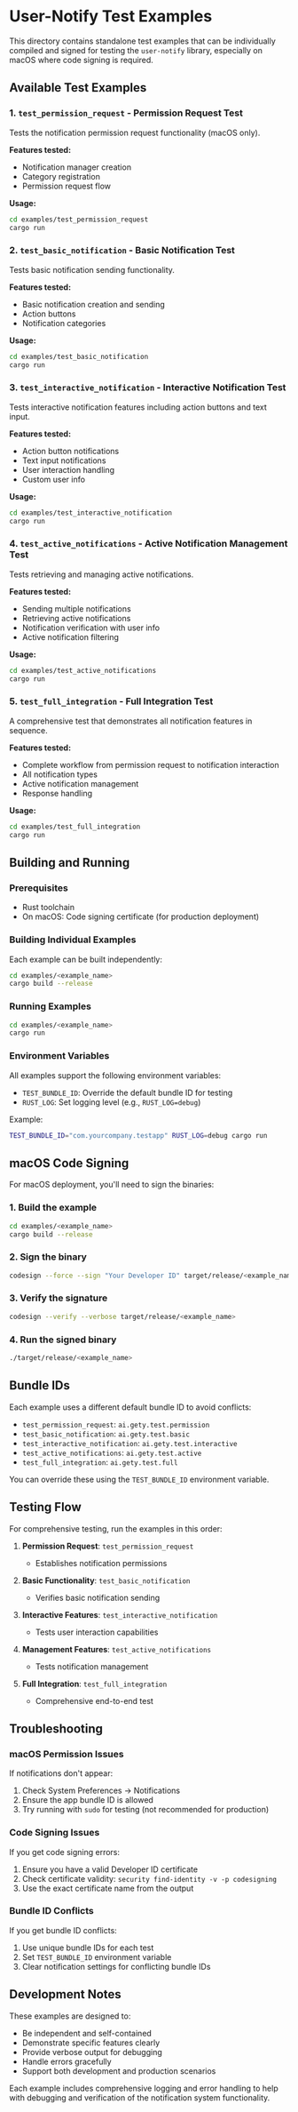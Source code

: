 # User-Notify Test Examples

This directory contains standalone test examples that can be individually compiled and signed for testing the `user-notify` library, especially on macOS where code signing is required.

## Available Test Examples

### 1. `test_permission_request` - Permission Request Test
Tests the notification permission request functionality (macOS only).

**Features tested:**
- Notification manager creation
- Category registration
- Permission request flow

**Usage:**
```bash
cd examples/test_permission_request
cargo run
```

### 2. `test_basic_notification` - Basic Notification Test
Tests basic notification sending functionality.

**Features tested:**
- Basic notification creation and sending
- Action buttons
- Notification categories

**Usage:**
```bash
cd examples/test_basic_notification
cargo run
```

### 3. `test_interactive_notification` - Interactive Notification Test
Tests interactive notification features including action buttons and text input.

**Features tested:**
- Action button notifications
- Text input notifications
- User interaction handling
- Custom user info

**Usage:**
```bash
cd examples/test_interactive_notification
cargo run
```

### 4. `test_active_notifications` - Active Notification Management Test
Tests retrieving and managing active notifications.

**Features tested:**
- Sending multiple notifications
- Retrieving active notifications
- Notification verification with user info
- Active notification filtering

**Usage:**
```bash
cd examples/test_active_notifications
cargo run
```

### 5. `test_full_integration` - Full Integration Test
A comprehensive test that demonstrates all notification features in sequence.

**Features tested:**
- Complete workflow from permission request to notification interaction
- All notification types
- Active notification management
- Response handling

**Usage:**
```bash
cd examples/test_full_integration
cargo run
```

## Building and Running

### Prerequisites
- Rust toolchain
- On macOS: Code signing certificate (for production deployment)

### Building Individual Examples
Each example can be built independently:

```bash
cd examples/<example_name>
cargo build --release
```

### Running Examples
```bash
cd examples/<example_name>
cargo run
```

### Environment Variables
All examples support the following environment variables:

- `TEST_BUNDLE_ID`: Override the default bundle ID for testing
- `RUST_LOG`: Set logging level (e.g., `RUST_LOG=debug`)

Example:
```bash
TEST_BUNDLE_ID="com.yourcompany.testapp" RUST_LOG=debug cargo run
```

## macOS Code Signing

For macOS deployment, you'll need to sign the binaries:

### 1. Build the example
```bash
cd examples/<example_name>
cargo build --release
```

### 2. Sign the binary
```bash
codesign --force --sign "Your Developer ID" target/release/<example_name>
```

### 3. Verify the signature
```bash
codesign --verify --verbose target/release/<example_name>
```

### 4. Run the signed binary
```bash
./target/release/<example_name>
```

## Bundle IDs

Each example uses a different default bundle ID to avoid conflicts:

- `test_permission_request`: `ai.gety.test.permission`
- `test_basic_notification`: `ai.gety.test.basic`
- `test_interactive_notification`: `ai.gety.test.interactive`
- `test_active_notifications`: `ai.gety.test.active`
- `test_full_integration`: `ai.gety.test.full`

You can override these using the `TEST_BUNDLE_ID` environment variable.

## Testing Flow

For comprehensive testing, run the examples in this order:

1. **Permission Request**: `test_permission_request`
   - Establishes notification permissions

2. **Basic Functionality**: `test_basic_notification`
   - Verifies basic notification sending

3. **Interactive Features**: `test_interactive_notification`
   - Tests user interaction capabilities

4. **Management Features**: `test_active_notifications`
   - Tests notification management

5. **Full Integration**: `test_full_integration`
   - Comprehensive end-to-end test

## Troubleshooting

### macOS Permission Issues
If notifications don't appear:
1. Check System Preferences → Notifications
2. Ensure the app bundle ID is allowed
3. Try running with `sudo` for testing (not recommended for production)

### Code Signing Issues
If you get code signing errors:
1. Ensure you have a valid Developer ID certificate
2. Check certificate validity: `security find-identity -v -p codesigning`
3. Use the exact certificate name from the output

### Bundle ID Conflicts
If you get bundle ID conflicts:
1. Use unique bundle IDs for each test
2. Set `TEST_BUNDLE_ID` environment variable
3. Clear notification settings for conflicting bundle IDs

## Development Notes

These examples are designed to:
- Be independent and self-contained
- Demonstrate specific features clearly
- Provide verbose output for debugging
- Handle errors gracefully
- Support both development and production scenarios

Each example includes comprehensive logging and error handling to help with debugging and verification of the notification system functionality. 